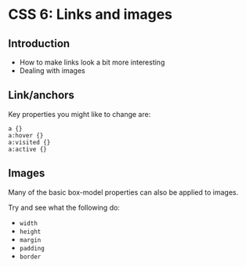 # CSS 6: Links and images



## Introduction

- How to make links look a bit more interesting
- Dealing with images



## Link/anchors

Key properties you might like to change are:

```
a {}
a:hover {}
a:visited {}
a:active {}

```


## Images

Many of the basic box-model properties can also be applied to images. 

Try and see what the following do: 

- `width`
- `height`
- `margin`
- `padding`
- `border`

